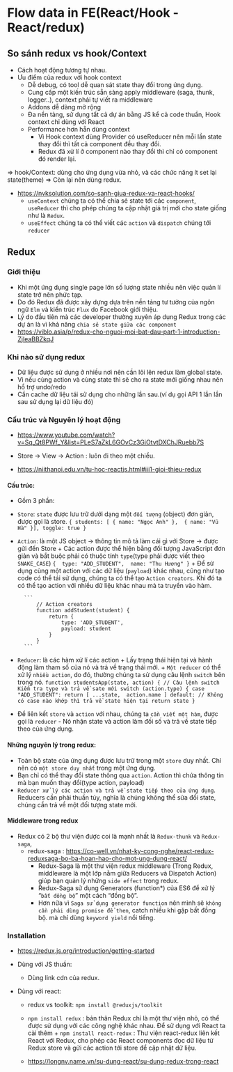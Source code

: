 # Flow data in FE(React/Hook - React/redux)
## So sánh redux vs hook/Context
+ Cách hoạt động tương tự nhau.
+ Ưu điểm của redux với hook context
    + Dễ debug, có tool dễ quan sát state thay đổi trong ứng dụng.
    + Cung cấp một kiến trúc sẵn sàng apply middleware (saga, thunk, logger..), context phải tự viết ra middleware
    + Addons dễ  dàng mở rộng
    + Đa nền tảng, sử dụng tất cả dự án bằng JS kể cả code thuần, Hook context chỉ dùng với React
    + Performance hơn hẵn dùng context
        + Vì Hook context dùng Provider có useReducer nên mỗi lần state thay đổi thì tất cả component đều thay đổi.
        + Redux đã xử lí ở component nào thay đổi thì chỉ có component đó render lại.

=> hook/Context: dùng cho ứng dụng vừa nhỏ, và các chức năng ít set lại state(theme)
=> Còn lại nên dùng redux.

+ https://nvksolution.com/so-sanh-giua-redux-va-react-hooks/
    + `useContext` chúng ta có thể chia sẻ state tới các `component`, `useReducer` thì cho phép chúng ta cập nhật giá trị mới cho state giống như là `Redux`.
    + `useEffect` chúng ta có thể viết các `action` và `dispatch` chúng tới `reducer`

## Redux
### Giới thiệu
+ Khi một ứng dụng single page lớn số lượng state nhiều nên việc quản lí state trở nên phức tạp.
+ Do đó Redux đã được xây dựng dựa trên nền tảng tư tưởng của ngôn ngữ `Elm` và kiến trúc `Flux` do Facebook giới thiệu.
+ Lý do đầu tiên mà các developer thường xuyên áp dụng Redux trong các dự án là vì khả năng `chia sẻ state giữa các component`
+ https://viblo.asia/p/redux-cho-nguoi-moi-bat-dau-part-1-introduction-ZjleaBBZkqJ

### Khi nào sử dụng redux
+ Dữ liệu được sử dụng ở nhiều nơi nên cần lôi lên redux làm global state.
+ Vì nếu cùng action và cùng state thì sẽ cho ra state mới giống nhau nên hổ trợ undo/redo
+ Cần cache dữ liệu tái sử dụng cho những lần sau.(ví dụ gọi API 1 lần lần sau sử dụng lại dữ liệu đó)

### Cấu trúc và Nguyên lý hoạt động
+ https://www.youtube.com/watch?v=Sq_Qt8PWf_Y&list=PLeS7aZkL6GOvCz3GiOtvtDXChJRuebb7S
+  Store -> View -> Action : luôn đi theo một chiều.

+ https://niithanoi.edu.vn/tu-hoc-reactjs.html#iii1-gioi-thieu-redux
#### Cấu trúc:
+ Gồm 3 phần:
+ `Store`: `state` được lưu trữ dưới dạng một `đối tượng` (object) đơn giản, được gọi là store.
        ```
        {
            students: [
                {
                    name: "Ngọc Anh"
                }, 
                {
                    name: "Vũ Hà"
                }],
            toggle: true
        }
        ```
+ `Action`: là một JS object -> thông tin mô tả làm cái gì với Store -> được gửi đến Store
        + Các action được thể hiện bằng đối tượng JavaScript đơn giản và bắt buộc phải có thuộc tính `type`(type phải được viết theo `SNAKE_CASE`)
        ```
            { 
                type: "ADD_STUDENT", 
                name: "Thu Hương"
            }
        ```
        + Để sử dụng cùng một action với các dữ liệu (`payload`) khác nhau, cũng như tạo code có thể tái sử dụng, chúng ta có thể tạo `Action creators`. Khi đó ta có thể tạo action với nhiều dữ liệu khác nhau mà ta truyền vào hàm.

        ```
            // Action creators
            function addStudent(student) {
                return {
                    type: 'ADD_STUDENT',
                    payload: student
                }
            }
        ```
+ `Reducer`: là các hàm xử lí các action 
        + Lấy trạng thái hiện tại và hành động làm tham số của nó và trả về trạng thái mới.
        + `Một reducer` có thể xử lý `nhiều action`, do đó, thường chúng ta sử dụng câu lệnh `switch` bên trong nó.
        ```
        function studentsApp(state, action) {
            // Câu lệnh switch Kiểm tra type và trả về sate mới
            switch (action.type) {
                case "ADD_STUDENT":
                    return [ ...state,  action.name ]
                default:
                    // Không có case nào khớp thì trả về state hiện tại
                    return state
            }
        ```

+ Để liên kết `store` và `action` với nhau, chúng ta `cần viết một hàm`, được gọi là `reducer` - Nó nhận state và action làm đối số và trả về state tiếp theo của ứng dụng.


#### Những nguyên lý trong redux:
+ Toàn bộ state của ứng dụng được lưu trữ trong một `store` duy nhất. Chỉ nên có `một store duy nhất` trong một ứng dụng.
+ Bạn chỉ có thể thay đổi state thông qua `action`. Action thì chứa thông tin mà bạn muốn thay đổi(type action, payload)
+ `Reducer xử lý các action và trả về state tiếp theo của ứng dụng`. Reducers cần phải thuần túy, nghĩa là chúng không thể sửa đổi state, chúng cần trả về một đối tượng state mới.

#### Middleware trong redux
+ Redux có 2 bộ thư viện được coi là mạnh nhất là `Redux-thunk` và `Redux-saga`, 
    + redux-saga : https://co-well.vn/nhat-ky-cong-nghe/react-redux-reduxsaga-bo-ba-hoan-hao-cho-mot-ung-dung-react/
        + Redux-Saga là một thư viện redux middleware (Trong Redux, middleware là một lớp nằm giữa Reducers và Dispatch Action) giúp bạn quản lý những `side effect` trong redux.
        + Redux-Saga sử dụng Generators (function*) của ES6 để xử lý “`bất đồng bộ`” một cách “đồng bộ”.
        + Hơn nữa vì `Saga sử dụng generator function` nên mình sẽ `không cần phải dùng promise để then`, catch nhiều khi gặp bất đồng bộ. mà chỉ dùng `keyword yield` nổi tiếng.


### Installation
+ https://redux.js.org/introduction/getting-started

+ Dùng với JS thuần:
    + Dùng link cdn của redux.


+ Dùng với react:
    + redux vs toolkit: `npm install @reduxjs/toolkit`
    + `npm install redux` : bản thân Redux chỉ là một thư viện nhỏ, có thể được sử dụng với các công nghệ khác nhau. Để sử dụng với React ta cài thêm + `npm install react-redux` : Thư viện react-redux liên kết React với Redux, cho phép các React components đọc dữ liệu từ Redux store và gửi các action tới store để cập nhật dữ liệu.

    + https://longnv.name.vn/su-dung-react/su-dung-redux-trong-react




